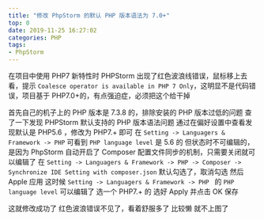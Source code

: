 ```yaml
---
title: "修改 PhpStorm 的默认 PHP 版本语法为 7.0+"
top: 0
date: 2019-11-25 16:27:02
categories: PHP
tags:
- PhpStorm
---
```


在项目中使用 PHP7 新特性时 PHPStorm 出现了红色波浪线错误，鼠标移上去看，提示 `Coalesce operator is available in PHP 7 Only`，这明显不是代码错误，项目基于 PHP7.0+的，有点强迫症，必须把这个给干掉
<!--more-->
首先自己的机子上的 PHP 版本是 7.3.8 的，排除安装的 PHP 版本过低的问题
查了一下发现 PHPStorm 默认支持的 PHP 版本语法问题
通过在偏好设置中查看发现默认是 PHP5.6 ，修改为 PHP7.+ 即可
在 `Setting -> Languagers & Framework -> PHP` 可看到 `PHP language level` 是 5.6 的
但状态时不可编辑的，是因为 PhpStorm 自动开启了 Composer 配置文件同步的机制，只需要关闭就可以编辑了
在 `Setting -> Languagers & Framework -> PHP -> Composer -> Synchronize IDE Setting with composer.json` 默认勾选了，取消勾选 然后 Apple 应用
这时候 `Setting -> Languagers & Framework -> PHP ` 的 `PHP language level` 可以编辑了 选一个 PHP7.+ 的 选好 Apply 并点击 OK 保存

这就修改成功了
红色波浪错误不见了，看着舒服多了
比较懒 就不上图了
